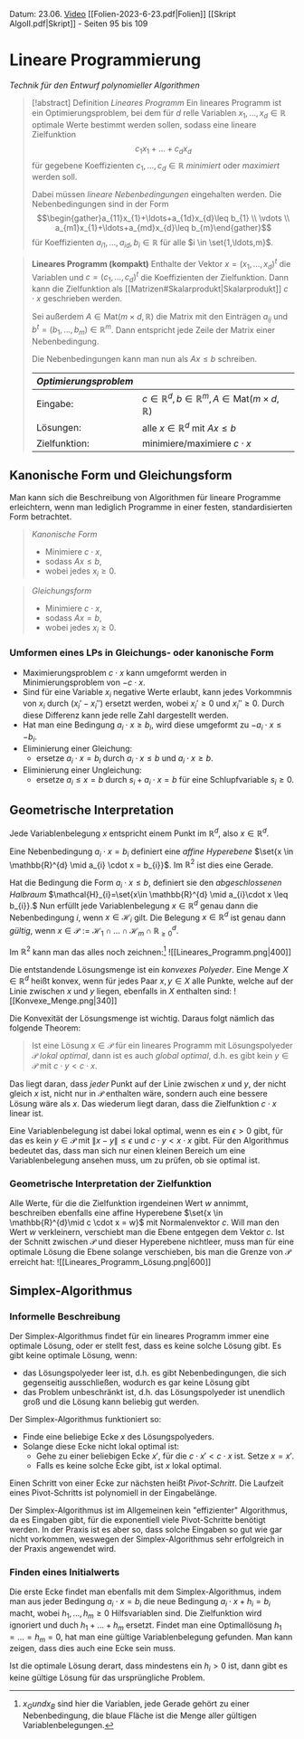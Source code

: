 Datum: 23.06.
[Video](https://uni-bonn.sciebo.de/s/YVfBpu1J5oiqZGj#/files_mediaviewer/Vorlesung-11-12.mp4)
[[Folien-2023-6-23.pdf|Folien]]
[[Skript AlgoII.pdf|Skript]] - Seiten 95 bis 109

# Lineare Programmierung

*Technik für den Entwurf polynomieller Algorithmen*

> [!abstract] Definition *Lineares Programm*
> Ein lineares Programm ist ein Optimierungsproblem, bei dem für $d$ relle Variablen $x_{1},\ldots,x_{d}\in \mathbb{R}$ optimale Werte bestimmt werden sollen, sodass eine lineare Zielfunktion $$c_{1}x_{1}+\ldots+c_{d}x_{d}$$für gegebene Koeffizienten $c_{1},\ldots,c_{d}\in \mathbb{R}$ *minimiert* oder *maximiert* werden soll.
> 
> Dabei müssen *lineare Nebenbedingungen* eingehalten werden. Die Nebenbedingungen sind in der Form $$\begin{gather}a_{11}x_{1}+\ldots+a_{1d}x_{d}\leq b_{1} \\ \vdots \\ a_{m1}x_{1}+\ldots+a_{md}x_{d}\leq b_{m}\end{gather}$$für Koeffizienten $a_{i1},\ldots,a_{id}, b_{i}\in \mathbb{R}$ für alle $i \in \set{1,\ldots,m}$.

> **Lineares Programm (kompakt)**
> Enthalte der Vektor $x=(x_{1},\ldots,x_{d})^{t}$ die Variablen und $c=(c_{1},\ldots,c_{d})^{t}$ die Koeffizienten der Zielfunktion. Dann kann die Zielfunktion als [[Matrizen#Skalarprodukt|Skalarprodukt]] $c \cdot x$ geschrieben werden.
> 
> Sei außerdem $A \in \text{Mat}(m\times d, \mathbb{R})$ die Matrix mit den Einträgen $a_{ij}$ und $b^{t}=(b_{1},\ldots,b_{m})\in \mathbb{R}^{m}$. Dann entspricht jede Zeile der Matrix einer Nebenbedingung.
> 
> Die Nebenbedingungen kann man nun als $Ax\leq b$ schreiben.
> 
> | *Optimierungsproblem* | |
> |-|-|
> | Eingabe: | $c\in \mathbb{R}^{d},b\in \mathbb{R}^{m}, A \in \text{Mat}(m\times d, \mathbb{R})$ |
> | Lösungen: | alle $x \in \mathbb{R}^{d}$ mit $Ax\leq b$ |
> | Zielfunktion: | minimiere/maximiere $c \cdot x$ |

## Kanonische Form und Gleichungsform

Man kann sich die Beschreibung von Algorithmen für lineare Programme erleichtern, wenn man lediglich Programme in einer festen, standardisierten Form betrachtet.

> *Kanonische Form*
> - Minimiere $c \cdot x$,
> - sodass $Ax \leq b$,
> - wobei jedes $x_{i}\geq 0$.

> *Gleichungsform*
> - Minimiere $c \cdot x$,
> - sodass $Ax = b$,
> - wobei jedes $x_{i}\geq 0$.

### Umformen eines LPs in Gleichungs- oder kanonische Form
- Maximierungsproblem $c \cdot x$ kann umgeformt werden in Minimierungsproblem von $-c  \cdot x$.
- Sind für eine Variable $x_{i}$ negative Werte erlaubt, kann jedes Vorkommnis von $x_{i}$ durch $(x_{i}'-x_{i}'')$ ersetzt werden, wobei $x_{i}' \geq 0$ und $x_{i}''\geq 0$. Durch diese Differenz kann jede relle Zahl dargestellt werden.
- Hat man eine Bedingung $a_{i}\cdot x \geq b_{i}$, wird diese umgeformt zu $-a_{i}\cdot x \leq -b_{i}$.
- Eliminierung einer Gleichung:
	- ersetze $a_{i}\cdot x=b_{i}$ durch $a_{i}\cdot x \leq b$ und $a_{i}\cdot x \geq b$.
- Eliminierung einer Ungleichung:
	- ersetze $a_{i}\leq x = b$ durch $s_{i}+a_{i}\cdot x = b$ für eine Schlupfvariable $s_{i}\geq 0$.

## Geometrische Interpretation

Jede Variablenbelegung $x$ entspricht einem Punkt im $\mathbb{R}^{d}$, also $x \in \mathbb{R}^{d}$.

Eine Nebenbedingung $a_{i}\cdot x = b_{i}$ definiert eine *affine Hyperebene* $\set{x \in \mathbb{R}^{d} \mid a_{i} \cdot x = b_{i}}$. Im $\mathbb{R}^{2}$ ist dies eine Gerade.

Hat die Bedingung die Form $a_{i}\cdot x \leq b$, definiert sie den *abgeschlossenen Halbraum* $\mathcal{H}_{i}=\set{x\in \mathbb{R}^{d} \mid a_{i}\cdot x \leq b_{i}}.$ Nun erfüllt jede Variablenbelegung $x \in \mathbb{R}^d$ genau dann die Nebenbedingung $i$, wenn $x \in \mathcal{H}_{i}$ gilt.
Die Belegung $x \in \mathbb{R}^d$ ist genau dann *gültig*, wenn $x \in \mathcal{P}:=\mathcal{H}_{1}\cap \ldots\cap \mathcal{H}_{m}\cap \mathbb{R}_{\geq 0}^{d}$.

Im $\mathbb{R}^{2}$ kann man das alles noch zeichnen:[^1]
![[Lineares_Programm.png|400]]

[^1]: $x_{G} und x_{B}$ sind hier die Variablen, jede Gerade gehört zu einer Nebenbedingung, die blaue Fläche ist die Menge aller gültigen Variablenbelegungen.

Die entstandende Lösungsmenge ist ein *konvexes Polyeder*. Eine Menge $X \in \mathbb{R}^{d}$ heißt konvex, wenn für jedes Paar $x,y \in X$ alle Punkte, welche auf der Linie zwischen $x$ und $y$ liegen, ebenfalls in $X$ enthalten sind:
![[Konvexe_Menge.png|340]]

Die Konvexität der Lösungsmenge ist wichtig. Daraus folgt nämlich das folgende Theorem:

> Ist eine Lösung $x \in \mathcal{P}$ für ein lineares Programm mit Lösungspolyeder $\mathcal{P}$ *lokal optimal*, dann ist es auch *global optimal*, d.h. es gibt kein $y \in \mathcal{P}$ mit $c \cdot y < c \cdot x$.

Das liegt daran, dass *jeder* Punkt auf der Linie zwischen $x$ und $y$, der nicht gleich $x$ ist, nicht nur in $\mathcal{P}$ enthalten wäre, sondern auch eine bessere Lösung wäre als $x$. Das wiederum liegt daran, dass die Zielfunktion $c \cdot x$ linear ist.

Eine Variablenbelegung ist dabei lokal optimal, wenn es ein $\epsilon>0$ gibt, für das es kein $y \in \mathcal{P}$ mit $\|x-y\|\leq \epsilon$ und $c \cdot y < x \cdot x$ gibt. Für den Algorithmus bedeutet das, dass man sich nur einen kleinen Bereich um eine Variablenbelegung ansehen muss, um zu prüfen, ob sie optimal ist.

### Geometrische Interpretation der Zielfunktion
Alle Werte, für die die Zielfunktion irgendeinen Wert $w$ annimmt, beschreiben ebenfalls eine affine Hyperebene $\set{x \in \mathbb{R}^{d}\mid c \cdot x = w}$ mit Normalenvektor $c$. Will man den Wert $w$ verkleinern, verschiebt man die Ebene entgegen dem Vektor $c$. 
Ist der Schnitt zwischen $\mathcal{P}$ und dieser Hyperebene nichtleer, muss man für eine optimale Lösung die Ebene solange verschieben, bis man die Grenze von $\mathcal{P}$ erreicht hat:
![[Lineares_Programm_Lösung.png|600]]

## Simplex-Algorithmus

### Informelle Beschreibung

Der Simplex-Algorithmus findet für ein lineares Programm immer eine optimale Lösung, oder er stellt fest, dass es keine solche Lösung gibt.
Es gibt keine optimale Lösung, wenn:
- das Lösungspolyeder leer ist, d.h. es gibt Nebenbedingungen, die sich gegenseitig ausschließen, wodurch es gar keine Lösung gibt
- das Problem unbeschränkt ist, d.h. das Lösungspolyeder ist unendlich groß und die Lösung kann beliebig gut werden.

Der Simplex-Algorithmus funktioniert so:
- Finde eine beliebige Ecke $x$ des Lösungspolyeders.
- Solange diese Ecke nicht lokal optimal ist:
	- Gehe zu einer beliebigen Ecke $x'$, für die $c \cdot x'<c \cdot x$ ist. Setze $x=x'$.
	- Falls es keine solche Ecke gibt, ist $x$ lokal optimal.

Einen Schritt von einer Ecke zur nächsten heißt *Pivot-Schritt*. Die Laufzeit eines Pivot-Schritts ist polynomiell in der Eingabelänge.

Der Simplex-Algorithmus ist im Allgemeinen kein "effizienter" Algorithmus, da es Eingaben gibt, für die exponentiell viele Pivot-Schritte benötigt werden. In der Praxis ist es aber so, dass solche Eingaben so gut wie gar nicht vorkommen, weswegen der Simplex-Algorithmus sehr erfolgreich in der Praxis angewendet wird.

### Finden eines Initialwerts
Die erste Ecke findet man ebenfalls mit dem Simplex-Algorithmus, indem man aus jeder Bedingung $a_{i}\cdot x=b_{i}$ die neue Bedingung $a_{i}\cdot x+h_{i}=b_{i}$ macht, wobei $h_{1},\ldots,h_{m}\geq 0$ Hilfsvariablen sind. Die Zielfunktion wird ignoriert und duch $h_{1}+\ldots+h_{m}$ ersetzt.
Findet man eine Optimallösung $h_{1}=\ldots=h_{m}=0$, hat man eine gültige Variablenbelegung gefunden. Man kann zeigen, dass dies auch eine Ecke sein muss.

Ist die optimale Lösung derart, dass mindestens ein $h_{i}>0$ ist, dann gibt es keine gültige Lösung für das ursprüngliche Problem.